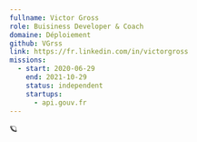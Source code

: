 ```yaml
---
fullname: Victor Gross
role: Buisiness Developer & Coach
domaine: Déploiement
github: VGrss
link: https://fr.linkedin.com/in/victorgross
missions:
  - start: 2020-06-29
    end: 2021-10-29
    status: independent
    startups:
      - api.gouv.fr
---
```

🪐